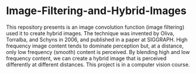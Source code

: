 # Image-Filtering-and-Hybrid-Images
This repository presents is an image convolution function (image filtering) used it to create hybrid images. The technique was invented by Oliva, Torralba, and Schyns in 2006, and published in a paper at SIGGRAPH. High frequency image content tends to dominate perception but, at a distance, only low frequency (smooth) content is perceived. By blending high and low frequency content, we can create a hybrid image that is perceived differently at different distances. This project is in a computer vision course. 
